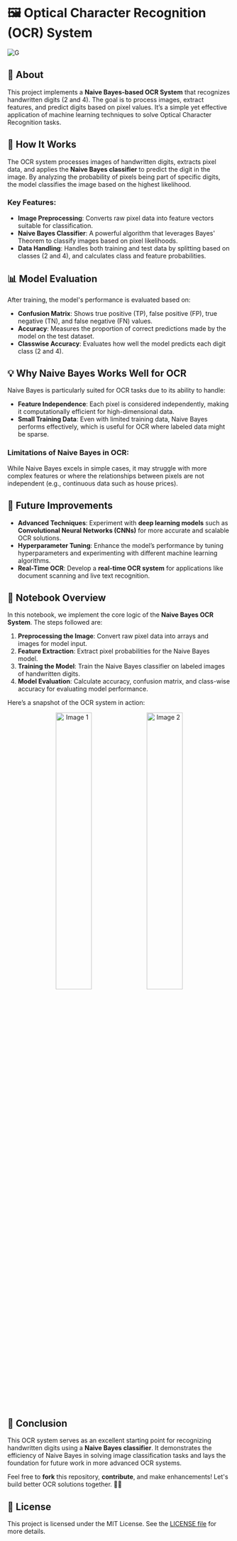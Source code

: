 # 🖼️ Optical Character Recognition (OCR) System

![G](https://github.com/user-attachments/assets/9a93decf-ab85-4de9-96af-e284dac45672)



## 🌟 About
This project implements a **Naive Bayes-based OCR System** that recognizes handwritten digits (2 and 4). The goal is to process images, extract features, and predict digits based on pixel values. It’s a simple yet effective application of machine learning techniques to solve Optical Character Recognition tasks.

## 🚀 How It Works
The OCR system processes images of handwritten digits, extracts pixel data, and applies the **Naive Bayes classifier** to predict the digit in the image. By analyzing the probability of pixels being part of specific digits, the model classifies the image based on the highest likelihood.

### Key Features:
- **Image Preprocessing**: Converts raw pixel data into feature vectors suitable for classification.
- **Naive Bayes Classifier**: A powerful algorithm that leverages Bayes' Theorem to classify images based on pixel likelihoods.
- **Data Handling**: Handles both training and test data by splitting based on classes (2 and 4), and calculates class and feature probabilities.

## 📊 Model Evaluation
After training, the model's performance is evaluated based on:
- **Confusion Matrix**: Shows true positive (TP), false positive (FP), true negative (TN), and false negative (FN) values.
- **Accuracy**: Measures the proportion of correct predictions made by the model on the test dataset.
- **Classwise Accuracy**: Evaluates how well the model predicts each digit class (2 and 4).

## 💡 Why Naive Bayes Works Well for OCR
Naive Bayes is particularly suited for OCR tasks due to its ability to handle:
- **Feature Independence**: Each pixel is considered independently, making it computationally efficient for high-dimensional data.
- **Small Training Data**: Even with limited training data, Naive Bayes performs effectively, which is useful for OCR where labeled data might be sparse.

### Limitations of Naive Bayes in OCR:
While Naive Bayes excels in simple cases, it may struggle with more complex features or where the relationships between pixels are not independent (e.g., continuous data such as house prices).

## 🚧 Future Improvements
- **Advanced Techniques**: Experiment with **deep learning models** such as **Convolutional Neural Networks (CNNs)** for more accurate and scalable OCR solutions.
- **Hyperparameter Tuning**: Enhance the model’s performance by tuning hyperparameters and experimenting with different machine learning algorithms.
- **Real-Time OCR**: Develop a **real-time OCR system** for applications like document scanning and live text recognition.

## 📝 Notebook Overview
In this notebook, we implement the core logic of the **Naive Bayes OCR System**. The steps followed are:
1. **Preprocessing the Image**: Convert raw pixel data into arrays and images for model input.
2. **Feature Extraction**: Extract pixel probabilities for the Naive Bayes model.
3. **Training the Model**: Train the Naive Bayes classifier on labeled images of handwritten digits.
4. **Model Evaluation**: Calculate accuracy, confusion matrix, and class-wise accuracy for evaluating model performance.

Here’s a snapshot of the OCR system in action:

<p align="center">
  <img src="https://github.com/user-attachments/assets/130c1b3f-6aa1-404f-b305-47990ff84571" alt="Image 1" width="40%" />
  <img src= "https://github.com/user-attachments/assets/c8af0144-3a6a-4028-8079-d85ba1492c3b" alt="Image 2" width="40%" />
</p>




## 🚀 Conclusion
This OCR system serves as an excellent starting point for recognizing handwritten digits using a **Naive Bayes classifier**. It demonstrates the efficiency of Naive Bayes in solving image classification tasks and lays the foundation for future work in more advanced OCR systems.

Feel free to **fork** this repository, **contribute**, and make enhancements! Let's build better OCR solutions together. 🤝✨

## 📜 License
This project is licensed under the MIT License. See the [LICENSE file](https://github.com/Aymen016/Optical-Character-Recognition/blob/master/LICENSE) for more details.
